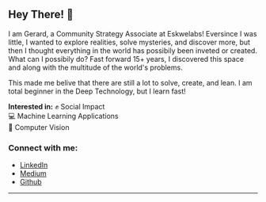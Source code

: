 ## Hey There! 👋

I am Gerard, a Community Strategy Associate at Eskwelabs! Eversince I was little, I wanted to explore realities, solve mysteries, and discover more, but then I thought everything in the world has possibily been inveted or created. What can I possibily do? Fast forward 15+ years, I discovered this space and along with the multitude of the world's problems.

This made me belive that there are still a lot to solve, create, and lean. I am total beginner in the Deep Technology, but I learn fast! 

**Interested in:**
✊ Social Impact <br>
💻 Machine Learning Applications <br>
🤖 Computer Vision <br>

### Connect with me:
- [LinkedIn](https://www.linkedin.com/in/gerardocatangui/)
- [Medium](https://www.gerardocatangui.medium.com)
- [Github](https://github.com/gerardocatangui)

---
